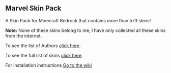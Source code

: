 ## Marvel Skin Pack
A Skin Pack for Minecraft Bedrock that contains more than 573 skins!

**Note:** None of these skins belong to me, I have only collected all these skins from the internet. 

To see the list of Authors [click here](https://github.com/Loco1911/Skin-Packs/blob/master/Marvel/credits.txt).

To see the full list of skins [click here](https://github.com/Loco1911/Skin-Packs/wiki/Marvel-Skins-List).

For installation instructions [Go to the wiki](https://github.com/Loco1911/Skin-Packs/wiki)
